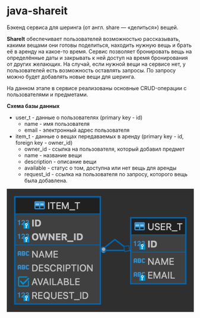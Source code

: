 # java-shareit

Бэкенд сервиса для шеринга (от англ. share — «делиться») вещей.

**ShareIt** обеспечивает пользователей возможностью рассказывать, 
какими вещами они готовы поделиться, находить нужную вещь и брать её в аренду на какое-то время.
Сервис позволяет бронировать вещь на определённые даты и закрывать к ней доступ на время бронирования от других желающих. 
На случай, если нужной вещи на сервисе нет, у пользователей есть возможность оставлять запросы.
По запросу можно будет добавлять новые вещи для шеринга.

На данном этапе в сервисе реализованы основные CRUD-операции с пользователями и предметами.

**Схема базы данных**

* user_t - данные о пользователях (primary key - id)
    * name - имя пользователя
    * email - электронный адрес пользователя
* item_t - данные о вещах передаваемых в аренду (primary key - id, foreign key - owner_id)
    * owner_id - ссылка на пользователя, который добавил предмет
    * name - название вещи
    * description - описание вещи
    * available - статус о том, доступна или нет вещь для аренды
    * request_id - ссылка на пользователя по запросу, которого вещь была добавлена.

![](https://github.com/DaryaSerova/java-shareit/blob/add-controllers/Entity-relationship%20diagram_ShareIt.png)
